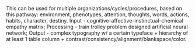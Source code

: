 This can be used for multiple organizations/cycles/procedures, based on this pathway: environment, phenotypes, attention, thoughts, words, actions, habits, character, destiny. Input - cognitive-affective-instinctual-chemical empathy matrix; Processing - train trolley problem designed artificial neural network; Output - complex typography w/ a certain typeface + hierarchy of at least 1 table column + contrast/consistency/alignment/blankspace/color.
